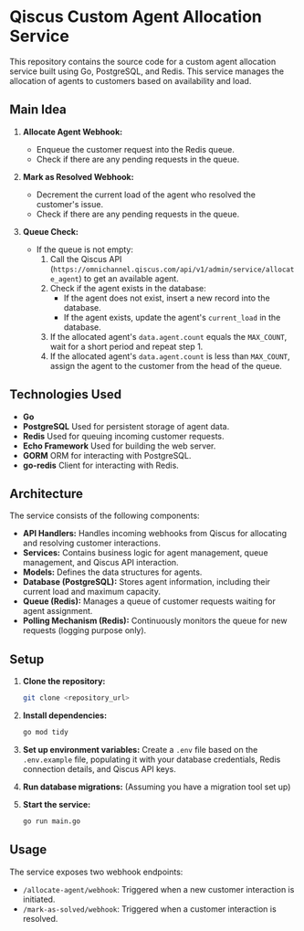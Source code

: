 # Qiscus Custom Agent Allocation Service

This repository contains the source code for a custom agent allocation service built using Go, PostgreSQL, and Redis.  This service manages the allocation of agents to customers based on availability and load.

## Main Idea

1. **Allocate Agent Webhook:**
    - Enqueue the customer request into the Redis queue.
    - Check if there are any pending requests in the queue.

2. **Mark as Resolved Webhook:**
    - Decrement the current load of the agent who resolved the customer's issue.
    - Check if there are any pending requests in the queue.

3. **Queue Check:**
    - If the queue is not empty:
        1. Call the Qiscus API (`https://omnichannel.qiscus.com/api/v1/admin/service/allocate_agent`) to get an available agent.
        2. Check if the agent exists in the database:
            - If the agent does not exist, insert a new record into the database.
            - If the agent exists, update the agent's `current_load` in the database.
        3. If the allocated agent's `data.agent.count` equals the `MAX_COUNT`, wait for a short period and repeat step 1.
        4. If the allocated agent's `data.agent.count` is less than `MAX_COUNT`, assign the agent to the customer from the head of the queue.


## Technologies Used

* **Go** 
* **PostgreSQL** Used for persistent storage of agent data.
* **Redis** Used for queuing incoming customer requests.
* **Echo Framework** Used for building the web server.
* **GORM** ORM for interacting with PostgreSQL.
* **go-redis** Client for interacting with Redis.


## Architecture

The service consists of the following components:

* **API Handlers:**  Handles incoming webhooks from Qiscus for allocating and resolving customer interactions.
* **Services:** Contains business logic for agent management, queue management, and Qiscus API interaction.
* **Models:** Defines the data structures for agents.
* **Database (PostgreSQL):** Stores agent information, including their current load and maximum capacity.
* **Queue (Redis):** Manages a queue of customer requests waiting for agent assignment.
* **Polling Mechanism (Redis):** Continuously monitors the queue for new requests (logging purpose only).


## Setup

1. **Clone the repository:**
   ```bash
   git clone <repository_url>
   ```

2. **Install dependencies:**
   ```bash
   go mod tidy
   ```

3. **Set up environment variables:** Create a `.env` file based on the `.env.example` file, populating it with your database credentials, Redis connection details, and Qiscus API keys.

4. **Run database migrations:**  (Assuming you have a migration tool set up)

5. **Start the service:**
   ```bash
   go run main.go
   ```

## Usage

The service exposes two webhook endpoints:

* `/allocate-agent/webhook`:  Triggered when a new customer interaction is initiated.
* `/mark-as-solved/webhook`: Triggered when a customer interaction is resolved.


